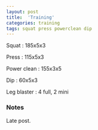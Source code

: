 ```yaml
---
layout: post
title:  'Training'
categories: training
tags: squat press powerclean dip
---
```


Squat       :   185x5x3

Press       :   115x5x3

Power clean :   155x3x5

Dip         :   60x5x3

Leg blaster :   4 full, 2 mini

### Notes

Late post.

